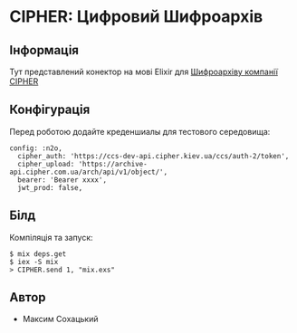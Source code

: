CIPHER: Цифровий Шифроархів
===========================

Інформація
----------

Тут представлений конектор на мові Elixir для <a href="https://cipher.com.ua/en/products/cipher-arch">Шифроархіву компанії CIPHER</a>

Конфігурація
------------

Перед роботою додайте креденшиалы для тестового середовища:

```
config: :n2o,
  cipher_auth: 'https://ccs-dev-api.cipher.kiev.ua/ccs/auth-2/token',
  cipher_upload: 'https://archive-api.cipher.com.ua/arch/api/v1/object/',
  bearer: 'Bearer xxxx',
  jwt_prod: false,
```

Білд
----

Компіляція та запуск:

```
$ mix deps.get
$ iex -S mix
> CIPHER.send 1, "mix.exs"
```

Автор
-----

* Максим Сохацький

